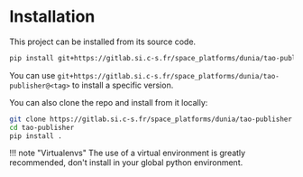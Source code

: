 # Installation

This project can be installed from its source code.

```bash
pip install git+https://gitlab.si.c-s.fr/space_platforms/dunia/tao-publisher
```

You can use `git+https://gitlab.si.c-s.fr/space_platforms/dunia/tao-publisher@<tag>`
to install a specific version.

You can also clone the repo and install from it locally:

```bash
git clone https://gitlab.si.c-s.fr/space_platforms/dunia/tao-publisher
cd tao-publisher
pip install .
```

!!! note "Virtualenvs"
    The use of a virtual environment is greatly recommended,
    don't install in your global python environment.
